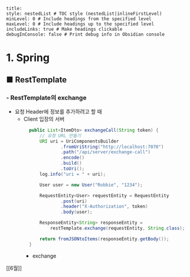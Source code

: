 ```table-of-contents
title: 
style: nestedList # TOC style (nestedList|inlineFirstLevel)
minLevel: 0 # Include headings from the specified level
maxLevel: 0 # Include headings up to the specified level
includeLinks: true # Make headings clickable
debugInConsole: false # Print debug info in Obsidian console
```

# 1. Spring
## ■ RestTemplate

### - RestTemplate의 exchange
- 요청 Header에 정보를 추가하려고 할 때
	- Client 입장의 서버
	  ``` java
		public List<ItemDto> exchangeCall(String token) {
		    // 요청 URL 만들기
		    URI uri = UriComponentsBuilder
		            .fromUriString("http://localhost:7070")
		            .path("/api/server/exchange-call")
		            .encode()
		            .build()
		            .toUri();
		    log.info("uri = " + uri);

		    User user = new User("Robbie", "1234");

		    RequestEntity<User> requestEntity = RequestEntity
		            .post(uri)
		            .header("X-Authorization", token)
		            .body(user);

		    ResponseEntity<String> responseEntity = 
			    restTemplate.exchange(requestEntity, String.class);

		    return fromJSONtoItems(responseEntity.getBody());
		}
		```
		- exchange 






[[6월]]
